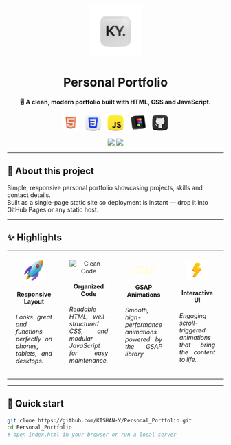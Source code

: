 <p align="center">
  <img src="images/logo 2.png" alt="Logo" width="120">
</p>

<h1 align="center">Personal Portfolio</h1>

<p align="center">
  🖥️ <strong>A clean, modern portfolio built with HTML, CSS and JavaScript.</strong>
</p>

<!-- tech stack icons -->
<p align="center">
  <img src="images/icon/html.png" alt="HTML5" width="40" /> &nbsp;
  <img src="images/icon/css.png" alt="CSS3" width="40" /> &nbsp;
  <img src="images/icon/javascript.png" alt="JavaScript" width="40" /> &nbsp;
  <img src="images/icon/figma.png" alt="Figma" width="40" /> &nbsp;
  <img src="images/icon/github.png" alt="GitHub" width="40" />
</p>

<p align="center">
  <a href="https://kishan-y.github.io/Personal_Portfolio/">
    <img src="https://img.shields.io/badge/🔗 Live Demo-%2300b383.svg?style=for-the-badge" />
  </a>
  <a href="https://github.com/KISHAN-Y/Personal_Portfolio/archive/refs/heads/main.zip">
    <img src="https://img.shields.io/badge/⬇️ Download ZIP-%23222222.svg?style=for-the-badge" />
  </a>
</p>

---

## 🚀 About this project  

Simple, responsive personal portfolio showcasing projects, skills and contact details.  
Built as a single-page static site so deployment is instant — drop it into GitHub Pages or any static host.

---

## ✨ Highlights  

<table align="center" style="width:100%; border: none;">
  <tr>
    <td align="center" width="25%" style="padding: 20px;">
      <img src="images/icon/rocket.png" width="50" alt="Responsive Layout"><br>
      <h4><strong>Responsive Layout</strong></h4>
      <p style="text-align: justify;">
        <em>Looks great and functions perfectly on phones, tablets, and desktops.</em>
      </p>
    </td>
    <td align="center" width="25%" style="padding: 20px;">
      <img src="images/icon/light.png" width="50" alt="Clean Code"><br>
      <h4><strong>Organized Code</strong></h4>
      <p style="text-align: justify;">
        <em>Readable HTML, well-structured CSS, and modular JavaScript for easy maintenance.</em>
      </p>
    </td>
    <td align="center" width="25%" style="padding: 20px;">
      <img src="images/icon/gsap-white.png" width="50" alt="GSAP Animation"><br>
      <h4><strong>GSAP Animations</strong></h4>
      <p style="text-align: justify;">
        <em>Smooth, high-performance animations powered by the GSAP library.</em>
      </p>
    </td>
    <td align="center" width="25%" style="padding: 20px;">
      <img src="images/icon/lightning.png" width="50" alt="Scroll Animations"><br>
      <h4><strong>Interactive UI</strong></h4>
      <p style="text-align: justify;">
        <em>Engaging scroll-triggered animations that bring the content to life.</em>
      </p>
    </td>
  </tr>
</table>

---

## 📂 Quick start  

```bash
git clone https://github.com/KISHAN-Y/Personal_Portfolio.git
cd Personal_Portfolio
# open index.html in your browser or run a local server
